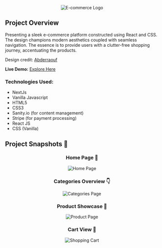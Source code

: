 <div style="text-align:center;">
    <img src='https://user-images.githubusercontent.com/105128267/224688338-8f1f28b7-029b-4ed7-a567-86de0c44ff42.png' alt="E-commerce Logo"/>
</div>

<h2>Project Overview</h2>

<p>Presenting a sleek e-commerce platform constructed using React and CSS. The design champions modern aesthetics coupled with seamless navigation. The essence is to provide users with a clutter-free shopping journey, accentuating the products.</p>

<p>Design credit: <a href='https://github.com/Abderraouf-Rahmani'>Abderraouf</a></p>

<p><strong>Live Demo:</strong> <a href='https://minimalist-e-commerce.vercel.app/'>Explore Here</a></p>

<h3>Technologies Used:</h3>
<ul>
    <li>NextJs</li>
    <li>Vanilla Javascript</li>
    <li>HTML5</li>
    <li>CSS3</li>
    <li>Sanity.io (for content management)</li>
    <li>Stripe (for payment processing)</li>
    <li>React JS</li>
    <li>CSS (Vanilla)</li>
</ul>

<h2>Project Snapshots 📸</h2>

<h3 style="text-align:center;">Home Page 🏡</h3>
<div style="text-align:center;">
    <img src='https://user-images.githubusercontent.com/105128267/213868640-e3421f0a-bb10-4352-82a1-1bda4df821e9.png' alt="Home Page"/>
</div>

<h3 style="text-align:center;">Categories Overview 👇</h3>
<div style="text-align:center;">
    <img src='https://user-images.githubusercontent.com/105128267/213868668-55c03494-0835-43e0-9cb1-429b9a243a65.png' alt="Categories Page"/>
</div>

<h3 style="text-align:center;">Product Showcase 🎁</h3>
<div style="text-align:center;">
    <img src='https://user-images.githubusercontent.com/105128267/213868690-5737cead-a56e-4500-88ff-d182426ce072.png' alt="Product Page"/>
</div>

<h3 style="text-align:center;">Cart View 🛒</h3>
<div style="text-align:center;">
    <img src='https://user-images.githubusercontent.com/105128267/213868718-6760d6de-9060-406f-816d-f9b317bb0e0c.png' alt="Shopping Cart"/>
</div>
